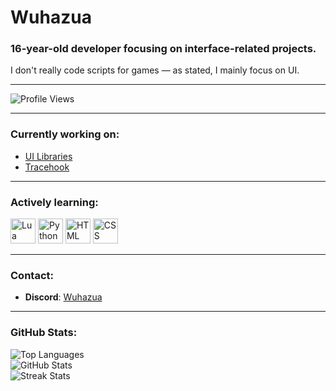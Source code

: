# Wuhazua

### 16-year-old developer focusing on interface-related projects.  
I don't really code scripts for games — as stated, I mainly focus on UI.

---

![Profile Views](https://komarev.com/ghpvc/?username=wuhazua&label=Profile%20views&color=0e75b6&style=flat)

---

### Currently working on:
- [UI Libraries](https://github.com/Wuhazua/UI-Libraries)
- [Tracehook](https://github.com/Wuhazua/Tracehook)

---

### Actively learning:

<img src="https://cdn.jsdelivr.net/gh/devicons/devicon/icons/lua/lua-original.svg" alt="Lua" width="40" height="40"/>
<img src="https://cdn.jsdelivr.net/gh/devicons/devicon/icons/python/python-original.svg" alt="Python" width="40" height="40"/>
<img src="https://cdn.jsdelivr.net/gh/devicons/devicon/icons/html5/html5-original.svg" alt="HTML" width="40" height="40"/>
<img src="https://cdn.jsdelivr.net/gh/devicons/devicon/icons/css3/css3-original.svg" alt="CSS" width="40" height="40"/>

---

### Contact:
- **Discord**: [Wuhazua](https://discord.com/users/605995776711327769)

---

### GitHub Stats:
![Top Languages](https://github-readme-stats.vercel.app/api/top-langs?username=wuhazua&show_icons=true&locale=en&layout=compact)  
![GitHub Stats](https://github-readme-stats.vercel.app/api?username=wuhazua&show_icons=true&locale=en)  
![Streak Stats](https://streak-stats.demolab.com/?user=Wuhazua)
